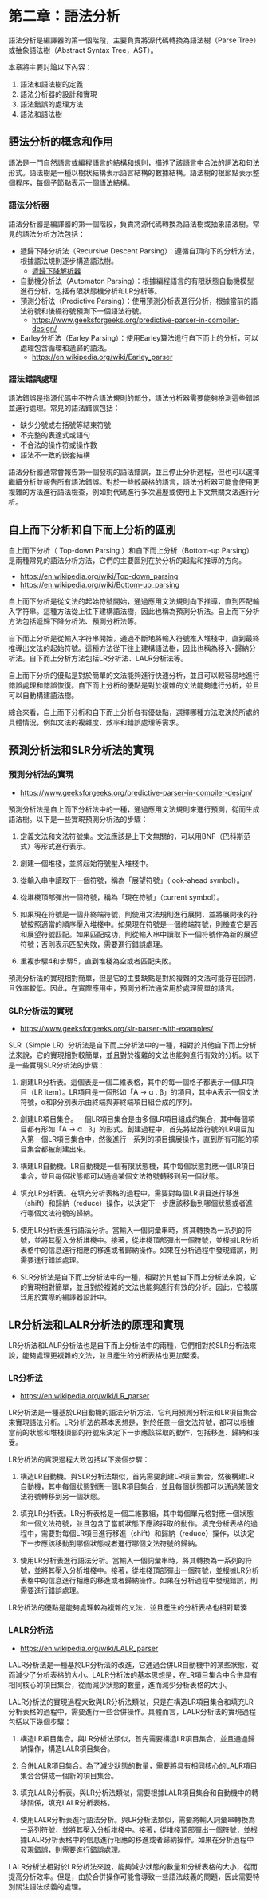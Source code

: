 # 第二章：語法分析

語法分析是編譯器的第一個階段，主要負責將源代碼轉換為語法樹（Parse Tree）或抽象語法樹（Abstract Syntax Tree，AST）。

本章將主要討論以下內容：

1. 語法和語法樹的定義
2. 語法分析器的設計和實現
3. 語法錯誤的處理方法
4. 語法和語法樹

## 語法分析的概念和作用

語法是一門自然語言或編程語言的結構和規則，描述了該語言中合法的詞法和句法形式。語法樹是一種以樹狀結構表示語言結構的數據結構。語法樹的根節點表示整個程序，每個子節點表示一個語法結構。

### 語法分析器

語法分析器是編譯器的第一個階段，負責將源代碼轉換為語法樹或抽象語法樹。常見的語法分析方法包括：

* 遞歸下降分析法（Recursive Descent Parsing）：遵循自頂向下的分析方法，根據語法規則逐步構造語法樹。
    * [遞歸下降解析器](https://zh.wikipedia.org/zh-tw/%E9%80%92%E5%BD%92%E4%B8%8B%E9%99%8D%E8%A7%A3%E6%9E%90%E5%99%A8)
* 自動機分析法（Automaton Parsing）：根據編程語言的有限狀態自動機模型進行分析，包括有限狀態機分析和LR分析等。
* 預測分析法（Predictive Parsing）：使用預測分析表進行分析，根據當前的語法符號和後綴符號預測下一個語法符號。
    * https://www.geeksforgeeks.org/predictive-parser-in-compiler-design/
* Earley分析法（Earley Parsing）：使用Earley算法進行自下而上的分析，可以處理包含循環和遞歸的語法。
    * https://en.wikipedia.org/wiki/Earley_parser

### 語法錯誤處理

語法錯誤是指源代碼中不符合語法規則的部分，語法分析器需要能夠檢測這些錯誤並進行處理。常見的語法錯誤包括：

* 缺少分號或右括號等結束符號
* 不完整的表達式或語句
* 不合法的操作符或操作數
* 語法不一致的嵌套結構

語法分析器通常會報告第一個發現的語法錯誤，並且停止分析過程，但也可以選擇繼續分析並報告所有語法錯誤。對於一些較嚴格的語言，語法分析器可能會使用更複雜的方法進行語法檢查，例如對代碼進行多次遍歷或使用上下文無關文法進行分析。

## 自上而下分析和自下而上分析的區別

自上而下分析（ Top-down Parsing ）和自下而上分析（Bottom-up Parsing）是兩種常見的語法分析方法，它們的主要區別在於分析的起點和推導的方向。

* https://en.wikipedia.org/wiki/Top-down_parsing
* https://en.wikipedia.org/wiki/Bottom-up_parsing

自上而下分析是從文法的起始符號開始，通過應用文法規則向下推導，直到匹配輸入字符串。這種方法從上往下建構語法樹，因此也稱為預測分析法。自上而下分析方法包括遞歸下降分析法、預測分析法等。

自下而上分析是從輸入字符串開始，通過不斷地將輸入符號推入堆棧中，直到最終推導出文法的起始符號。這種方法從下往上建構語法樹，因此也稱為移入-歸納分析法。自下而上分析方法包括LR分析法、LALR分析法等。

自上而下分析的優點是對於簡單的文法能夠進行快速分析，並且可以較容易地進行錯誤處理和錯誤恢復。自下而上分析的優點是對於複雜的文法能夠進行分析，並且可以自動構建語法樹。

綜合來看，自上而下分析和自下而上分析各有優缺點，選擇哪種方法取決於所處的具體情況，例如文法的複雜度、效率和錯誤處理等需求。

## 預測分析法和SLR分析法的實現

### 預測分析法的實現

* https://www.geeksforgeeks.org/predictive-parser-in-compiler-design/

預測分析法是自上而下分析法中的一種，通過應用文法規則來進行預測，從而生成語法樹。以下是一些實現預測分析法的步驟：

1. 定義文法和文法符號集。文法應該是上下文無關的，可以用BNF（巴科斯范式）等形式進行表示。

2. 創建一個堆棧，並將起始符號壓入堆棧中。

3. 從輸入串中讀取下一個符號，稱為「展望符號」（look-ahead symbol）。

4. 從堆棧頂部彈出一個符號，稱為「現在符號」（current symbol）。

5. 如果現在符號是一個非終端符號，則使用文法規則進行展開，並將展開後的符號按照適當的順序壓入堆棧中。如果現在符號是一個終端符號，則檢查它是否和展望符號匹配。如果匹配成功，則從輸入串中讀取下一個符號作為新的展望符號；否則表示匹配失敗，需要進行錯誤處理。

6. 重複步驟4和步驟5，直到堆棧為空或者匹配失敗。

預測分析法的實現相對簡單，但是它的主要缺點是對於複雜的文法可能存在回溯，且效率較低。因此，在實際應用中，預測分析法通常用於處理簡單的語言。

### SLR分析法的實現

* https://www.geeksforgeeks.org/slr-parser-with-examples/

SLR（Simple LR）分析法是自下而上分析法中的一種，相對於其他自下而上分析法來說，它的實現相對較簡單，並且對於複雜的文法也能夠進行有效的分析。以下是一些實現SLR分析法的步驟：

1. 創建LR分析表。這個表是一個二維表格，其中的每一個格子都表示一個LR項目（LR item）。LR項目是一個形如「A -> α . β」的項目，其中A表示一個文法符號，α和β分別表示由終端與非終端項目組合成的序列。

2. 創建LR項目集合。一個LR項目集合是由多個LR項目組成的集合，其中每個項目都有形如「A -> α . β」的形式。創建過程中，首先將起始符號的LR項目加入第一個LR項目集合中，然後進行一系列的項目擴展操作，直到所有可能的項目集合都被創建出來。

3. 構建LR自動機。LR自動機是一個有限狀態機，其中每個狀態對應一個LR項目集合，並且每個狀態都可以通過某個文法符號轉移到另一個狀態。

4. 填充LR分析表。在填充分析表格的過程中，需要對每個LR項目進行移進（shift）和歸納（reduce）操作，以決定下一步應該移動到哪個狀態或者進行哪個文法符號的歸納。

5. 使用LR分析表進行語法分析。當輸入一個詞彙串時，將其轉換為一系列的符號，並將其壓入分析堆棧中。接著，從堆棧頂部彈出一個符號，並根據LR分析表格中的信息進行相應的移進或者歸納操作。如果在分析過程中發現錯誤，則需要進行錯誤處理。

6. SLR分析法是自下而上分析法中的一種，相對於其他自下而上分析法來說，它的實現相對簡單，並且對於複雜的文法也能夠進行有效的分析。因此，它被廣泛用於實際的編譯器設計中。

## LR分析法和LALR分析法的原理和實現

LR分析法和LALR分析法也是自下而上分析法中的兩種，它們相對於SLR分析法來說，能夠處理更複雜的文法，並且產生的分析表格也更加緊湊。

### LR分析法

* https://en.wikipedia.org/wiki/LR_parser

LR分析法是一種基於LR自動機的語法分析方法，它利用預測分析法和LR項目集合來實現語法分析。LR分析法的基本思想是，對於任意一個文法符號，都可以根據當前的狀態和堆棧頂部的符號來決定下一步應該採取的動作，包括移進、歸納和接受。

LR分析法的實現過程大致包括以下幾個步驟：

1. 構造LR自動機。與SLR分析法類似，首先需要創建LR項目集合，然後構建LR自動機，其中每個狀態對應一個LR項目集合，並且每個狀態都可以通過某個文法符號轉移到另一個狀態。

2. 填充LR分析表。LR分析表格是一個二維數組，其中每個單元格對應一個狀態和一個文法符號，並且包含了當前狀態下應該採取的動作。填充分析表格的過程中，需要對每個LR項目進行移進（shift）和歸納（reduce）操作，以決定下一步應該移動到哪個狀態或者進行哪個文法符號的歸納。

3. 使用LR分析表進行語法分析。當輸入一個詞彙串時，將其轉換為一系列的符號，並將其壓入分析堆棧中。接著，從堆棧頂部彈出一個符號，並根據LR分析表格中的信息進行相應的移進或者歸納操作。如果在分析過程中發現錯誤，則需要進行錯誤處理。

LR分析法的優點是能夠處理較為複雜的文法，並且產生的分析表格也相對緊湊

### LALR分析法

* https://en.wikipedia.org/wiki/LALR_parser

LALR分析法是一種基於LR分析法的改進，它通過合併LR自動機中的某些狀態，從而減少了分析表格的大小。LALR分析法的基本思想是，在LR項目集合中合併具有相同核心的項目集合，從而減少狀態的數量，進而減少分析表格的大小。

LALR分析法的實現過程大致與LR分析法類似，只是在構造LR項目集合和填充LR分析表格的過程中，需要進行一些合併操作。具體而言，LALR分析法的實現過程包括以下幾個步驟：

1. 構造LR項目集合。與LR分析法類似，首先需要構造LR項目集合，並且通過歸納操作，構造LALR項目集合。

2. 合併LALR項目集合。為了減少狀態的數量，需要將具有相同核心的LALR項目集合合併成一個新的項目集合。

3. 填充LALR分析表。與LR分析法類似，需要根據LALR項目集合和自動機中的轉移關係，填充LALR分析表格。

4. 使用LALR分析表進行語法分析。與LR分析法類似，需要將輸入詞彙串轉換為一系列符號，並將其壓入分析堆棧中。接著，從堆棧頂部彈出一個符號，並根據LALR分析表格中的信息進行相應的移進或者歸納操作。如果在分析過程中發現錯誤，則需要進行錯誤處理。

LALR分析法相對於LR分析法來說，能夠減少狀態的數量和分析表格的大小，從而提高分析效率。但是，由於合併操作可能會導致一些語法歧義的問題，因此需要特別關注語法歧義的處理。
